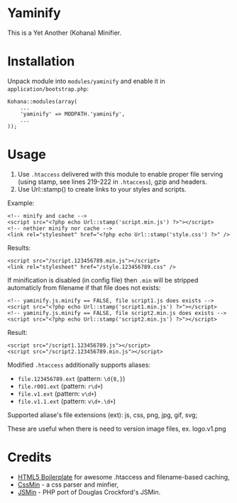 Yaminify
======================

This is a Yet Another (Kohana) Minifier.

# Installation

Unpack module into `modules/yaminify` and enable it in `application/bootstrap.php`:

	Kohana::modules(array(
		...
		'yaminify' => MODPATH.'yaminify',
		...
	));

# Usage

1. Use `.htaccess` delivered with this module to enable proper file serving (using stamp, see lines 219-222 in `.htaccess`), gzip and headers.
2. Use Url::stamp() to create links to your styles and scripts.

Example:

	<!-- minify and cache -->
	<script src="<?php echo Url::stamp('script.min.js') ?>"></script>
	<!-- nethier minify nor cache -->
	<link rel="stylesheet" href="<?php echo Url::stamp('style.css') ?>" />

Results:

	<script src="/script.123456789.min.js"></script>
	<link rel="stylesheet" href="/style.123456789.css" />

If minification is disabled (in config file) then `.min` will be stripped automaticly from filename if that file does not exists:

	<!-- yaminify.js.minify == FALSE, file script1.js does exists -->
	<script src="<?php echo Url::stamp('script1.min.js') ?>"></script>
	<!-- yaminify.js.minify == FALSE, file script2.min.js does exists -->
	<script src="<?php echo Url::stamp('script2.min.js') ?>"></script>

Result:

	<script src="/script1.123456789.js"></script>
	<script src="/script2.123456789.min.js"></script>

Modified `.htaccess` additionally supports aliases:

- `file.123456789.ext` (pattern: `\d{8,}`)
- `file.r001.ext` (pattern: `r\d+`)
- `file.v1.ext` (pattern: `v\d+`)
- `file.v1.1.ext` (pattern: `v\d+.\d+`)

Supported aliase's file extensions (ext): js, css, png, jpg, gif, svg;

These are useful when there is need to version image files, ex. logo.v1.png

# Credits

- [HTML5 Boilerplate](http://html5boilerplate.com/) for awesome .htaccess and filename-based caching,
- [CssMin](http://code.google.com/p/cssmin/) - a css parser and minfier,
- [JSMin](https://github.com/rgrove/jsmin-php/) - PHP port of Douglas Crockford's JSMin.
